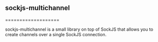 ## sockjs-multichannel
===================

sockjs-multichannel is a small library on top of SockJS that allows
you to create channels over a single SockJS connection.
